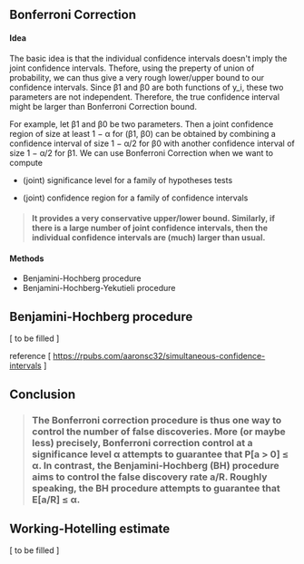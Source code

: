 ## Bonferroni Correction

#### Idea

The basic idea is that the individual confidence intervals doesn't imply the joint confidence intervals. Thefore, using the preperty of union of probability, we can thus give a very rough lower/upper bound to our confidence intervals. Since β1 and β0 are both functions of y_i, these two parameters are not independent. Therefore, the true confidence interval might be larger than Bonferroni Correction bound.

For example, let β1 and β0 be two parameters. Then a joint confidence region of size at least 1 − α for (β1, β0) can be obtained by combining a confidence interval of size 1 − α/2 for β0 with another confidence interval of size 1 − α/2 for β1. We can use Bonferroni Correction when we want to compute

- (joint) significance level for a family of hypotheses tests

- (joint) confidence region for a family of confidence intervals

> #### It provides a very conservative upper/lower bound. Similarly, if there is a large number of joint confidence intervals, then the individual confidence intervals are (much) larger than usual.

#### Methods
- Benjamini-Hochberg procedure
- Benjamini-Hochberg-Yekutieli procedure



## Benjamini-Hochberg procedure

[ to be filled ]

reference [ https://rpubs.com/aaronsc32/simultaneous-confidence-intervals ]



## Conclusion

> ### The Bonferroni correction procedure is thus one way to control the number of false discoveries. More (or maybe less) precisely, Bonferroni correction control at a significance level α attempts to guarantee that P[a > 0] ≤ α. In contrast, the Benjamini-Hochberg (BH) procedure aims to control the false discovery rate a/R. Roughly speaking, the BH procedure attempts to guarantee that E[a/R] ≤ α.



## Working-Hotelling estimate

[ to be filled ]
